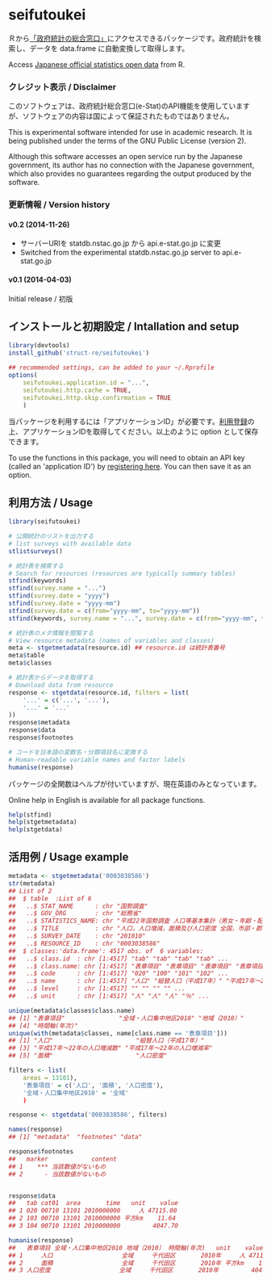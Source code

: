 seifutoukei
===========

Ｒから[「政府統計の総合窓口」](http://www.e-stat.go.jp/api)にアクセスできるパッケージです。政府統計を検索し、データを data.frame に自動変換して取得します。

Access [Japanese official statistics open
data](http://www.e-stat.go.jp/api/) from R.

### クレジット表示 / Disclaimer

このソフトウェアは、政府統計総合窓口(e-Stat)のAPI機能を使用していますが、ソフトウェアの内容は国によって保証されたものではありません。

This is experimental software intended for use in academic
research. It is being published under the terms of the GNU Public
License (version 2).

Although this software accesses an open service run by the Japanese
government, its author has no connection with the Japanese government,
which also provides no guarantees regarding the output produced by the
software.

### 更新情報 / Version history

#### v0.2 (2014-11-26)

- サーバーURIを statdb.nstac.go.jp から api.e-stat.go.jp に変更
- Switched from the experimental statdb.nstac.go.jp server to api.e-stat.go.jp

#### v0.1 (2014-04-03)

Initial release / 初版

## インストールと初期設定 / Intallation and setup

````R
library(devtools)
install_github('struct-re/seifutoukei')

## recommended settings, can be added to your ~/.Rprofile
options(
    seifutoukei.application.id = "...",
    seifutoukei.http.cache = TRUE,
    seifutoukei.http.skip.confirmation = TRUE
    )
````

当パッケージを利用するには「アプリケーションID」が必要です。[利用登録](http://www.e-stat.go.jp/api/regist-login/)の上、アプリケーションIDを取得してください。以上のように option として保存できます。

To use the functions in this package, you will need to obtain an API
key (called an 'application ID') by [registering
here](http://www.e-stat.go.jp/api/regist-login/). You can then save it
as an option.

## 利用方法 / Usage 

````R
library(seifutoukei)

# 公開統計のリストを出力する
# list surveys with available data
stlistsurveys()

# 統計表を検索する
# Search for resources (resources are typically summary tables)
stfind(keywords)
stfind(survey.name = "...")
stfind(survey.date = "yyyy")
stfind(survey.date = "yyyy-mm")
stfind(survey.date = c(from="yyyy-mm", to="yyyy-mm"))
stfind(keywords, survey.name = "...", survey.date = c(from="yyyy-mm", to="yyyy-mm"))

# 統計表のメタ情報を閲覧する
# View resource metadata (names of variables and classes)
meta <- stgetmetadata(resource.id) ## resource.id は統計表番号
meta$table
meta$classes

# 統計表からデータを取得する
# Download data from resource
response <- stgetdata(resource.id, filters = list(
    '...' = c('...', '...'),
    '...' = '...'
))
response$metadata
response$data
response$footnotes

# コードを日本語の変数名・分類項目名に変換する
# Human-readable variable names and factor labels
humanise(response)

````

パッケージの全関数はヘルプが付いていますが、現在英語のみとなっています。

Online help in English is available for all package functions.

````R
help(stfind)
help(stgetmetadata)
help(stgetdata)
````

## 活用例 / Usage example

````R
metadata <- stgetmetadata('0003038586')
str(metadata)
## List of 2
##  $ table  :List of 6
##   ..$ STAT_NAME      : chr "国勢調査"
##   ..$ GOV_ORG        : chr "総務省"
##   ..$ STATISTICS_NAME: chr "平成22年国勢調査 人口等基本集計（男女・年齢・配偶関係，世帯の構成，住居の状態など）"
##   ..$ TITLE          : chr "人口，人口増減，面積及び人口密度 全国，市部・郡部，都道府県，市部・郡部，支庁，郡計，市区町村・旧市町村，全域・人口集中地区"
##   ..$ SURVEY_DATE    : chr "201010"
##   ..$ RESOURCE_ID    : chr "0003038586"
##  $ classes:'data.frame':	4517 obs. of  6 variables:
##   ..$ class.id  : chr [1:4517] "tab" "tab" "tab" "tab" ...
##   ..$ class.name: chr [1:4517] "表章項目" "表章項目" "表章項目" "表章項目" ...
##   ..$ code      : chr [1:4517] "020" "100" "101" "102" ...
##   ..$ name      : chr [1:4517] "人口" "組替人口（平成17年）" "平成17年～22年の人口増減数" "平成17年～22年の人口増減率" ...
##   ..$ level     : chr [1:4517] "" "" "" "" ...
##   ..$ unit      : chr [1:4517] "人" "人" "人" "％" ...

unique(metadata$classes$class.name)
## [1] "表章項目"               "全域・人口集中地区2010" "地域（2010）"          
## [4] "時間軸(年次)"          
unique(with(metadata$classes, name[class.name == '表章項目']))
## [1] "人口"                       "組替人口（平成17年）"      
## [3] "平成17年～22年の人口増減数" "平成17年～22年の人口増減率"
## [5] "面積"                       "人口密度"                  

filters <- list(
    areas = 13101),
    '表章項目' = c('人口', '面積', '人口密度'),
    '全域・人口集中地区2010' = '全域'
    )

response <- stgetdata('0003038586', filters)

names(response)
## [1] "metadata"  "footnotes" "data"     

response$footnotes
##   marker            content
## 1    *** 当該数値がないもの
## 2      - 当該数値がないもの


response$data
##   tab cat01  area       time   unit    value
## 1 020 00710 13101 2010000000     人 47115.00
## 2 103 00710 13101 2010000000 平方km    11.64
## 3 104 00710 13101 2010000000         4047.70

humanise(response)
##   表章項目 全域・人口集中地区2010 地域（2010） 時間軸(年次)   unit    value     id
## 1     人口                   全域     千代田区       2010年     人 47115.00  13101
## 2     面積                   全域     千代田区       2010年 平方km    11.64  13101
## 3 人口密度                   全域     千代田区       2010年         4047.70  13101

````
